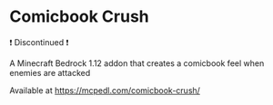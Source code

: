 # Comicbook Crush
❗ Discontinued ❗

A Minecraft Bedrock 1.12 addon that creates a comicbook feel when enemies are attacked

Available at https://mcpedl.com/comicbook-crush/
